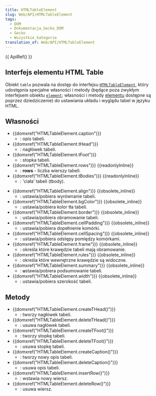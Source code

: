 ```yaml
---
title: HTMLTableElement
slug: Web/API/HTMLTableElement
tags:
  - DOM
  - Dokumentacja_Gecko_DOM
  - Gecko
  - Wszystkie_kategorie
translation_of: Web/API/HTMLTableElement
---
```

{{ ApiRef() }}

## Interfejs elementu HTML Table

Obiekt `table` pozwala na dostęp do interfejsu [`HTMLTableElement`](http://www.w3.org/TR/DOM-Level-2-HTML/html.html#ID-64060425), który udostępnia specjalne własności i metody (będące poza zwykłym interfejsem obiektu [`element`](/pl/docs/DOM/element); własności i metody [elementu](/pl/docs/DOM/element) dostępne są poprzez dziedziczenie) do ustawiania układu i wyglądu tabel w języku HTML.

## Własności

- {{domxref("HTMLTableElement.caption")}}
  - : opis tabeli.
- {{domxref("HTMLTableElement.tHead")}}
  - : nagłówek tabeli.
- {{domxref("HTMLTableElement.tFoot")}}
  - : stopka tabeli.
- {{domxref("HTMLTableElement.rows")}} {{readonlyInline}}
  - : **rows** - liczba wierszy tabeli.
- {{domxref("HTMLTableElement.tBodies")}} {{readonlyInline}}
  - : 'ciała' tabeli (tbody).

<!---->

- {{domxref("HTMLTableElement.align")}} {{obsolete_inline}}
  - : ustawia/pobiera wyrównanie tabeli.
- {{domxref("HTMLTableElement.bgColor")}} {{obsolete_inline}}
  - : ustawia/pobiera kolor tła tabeli.
- {{domxref("HTMLTableElement.border")}} {{obsolete_inline}}
  - : ustawia/pobiera obramowanie tabeli.
- {{domxref("HTMLTableElement.cellPadding")}} {{obsolete_inline}}
  - : ustawia/pobiera dopełnienie komórki.
- {{domxref("HTMLTableElement.cellSpacing")}} {{obsolete_inline}}
  - : ustawia/pobiera odstępy pomiędzy komórkami.
- {{domxref("HTMLTableElement.frame")}} {{obsolete_inline}}
  - : określa które krawędzie tabeli mają obramowanie.
- {{domxref("HTMLTableElement.rules")}} {{obsolete_inline}}
  - : określa które wewnętrzne krawędzie są widoczne.
- {{domxref("HTMLTableElement.summary")}} {{obsolete_inline}}
  - : **u**stawia/pobiera podsumowanie tabeli.
- {{domxref("HTMLTableElement.width")}} {{obsolete_inline}}
  - : ustawia/pobiera szerokość tabeli.

## Metody

- {{domxref("HTMLTableElement.createTHead()")}}
  - : tworzy nagłówek tabeli.
- {{domxref("HTMLTableElement.deleteTHead()")}}
  - : usuwa nagłówek tabeli.
- {{domxref("HTMLTableElement.createTFoot()")}}
  - : tworzy stopkę tabeli.
- {{domxref("HTMLTableElement.deleteTFoot()")}}
  - : usuwa stopkę tabeli.
- {{domxref("HTMLTableElement.createCaption()")}}
  - : tworzy nowy opis tabeli.
- {{domxref("HTMLTableElement.deleteCaption()")}}
  - : usuwa opis tabeli.
- {{domxref("HTMLTableElement.insertRow()")}}
  - : wstawia nowy wiersz.
- {{domxref("HTMLTableElement.deleteRow()")}}
  - : usuwa wiersz.
